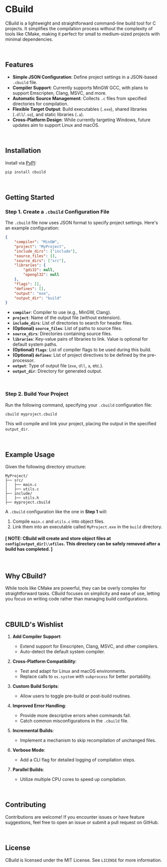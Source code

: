 # CBuild

CBuild is a lightweight and straightforward command-line build tool for C projects. It simplifies the compilation process without the complexity of tools like CMake, making it perfect for small to medium-sized projects with minimal dependencies.

<br>

## Features

- **Simple JSON Configuration**: Define project settings in a JSON-based `.cbuild` file.
- **Compiler Support**: Currently supports MinGW GCC, with plans to support Emscripten, Clang, MSVC, and more.
- **Automatic Source Management**: Collects `.c` files from specified directories for compilation.
- **Flexible Target Output**: Build executables (`.exe`), shared libraries (`.dll`/`.so`), and static libraries (`.a`).
- **Cross-Platform Design**: While currently targeting Windows, future updates aim to support Linux and macOS.

<br>

## Installation

Install via [PyPI](https://pypi.org/project/cbuild):

```bash
pip install cbuild
```

<br>

## Getting Started

### Step 1. Create a `.cbuild` Configuration File

The `.cbuild` file now uses JSON format to specify project settings. Here's an example configuration:

```json
{
    "compiler": "MinGW",
    "project": "MyProject",
    "include_dirs": ["include"],
    "source_files": [],
    "source_dirs": ["src"],
    "libraries": {
        "gdi32": null,
        "opengl32": null
    },
    "flags": [],
    "defines": [],
    "output": "exe",
    "output_dir": "build"
}
```

- **`compiler`**: Compiler to use (e.g., MinGW, Clang).
- **`project`**: Name of the output file (without extension).
- **`include_dirs`**: List of directories to search for header files.
- **(Optional) `source_files`**: List of paths to source files.
- **`source_dirs`**: Directories containing source files.
- **`libraries`**: Key-value pairs of libraries to link. Value is optional for default system paths.
- **(Optional) `flags`**: List of compiler flags to be used during this build.
- **(Optional) `defines`**: List of project directives to be defined by the pre-processor.
- **`output`**: Type of output file (`exe`, `dll`, `a`, etc.).
- **`output_dir`**: Directory for generated output.

<br>

### Step 2. Build Your Project

Run the following command, specifying your `.cbuild` configuration file:

```bash
cbuild myproject.cbuild
```

This will compile and link your project, placing the output in the specified `output_dir`.

<br>

## Example Usage

Given the following directory structure:

```
MyProject/
├── src/
│   ├── main.c
│   ├── utils.c
├── include/
│   ├── utils.h
├── myproject.cbuild
```

A `.cbuild` configuration like the one in **Step 1** will:

1. Compile `main.c` and `utils.c` into object files.
2. Link them into an executable called `MyProject.exe` in the `build` directory.

#### [ NOTE: CBuild will create and store object files at `config[output_dir]\\ofiles`. This directory can be safely removed after a build has completed. ]

<br>


## Why CBuild?

While tools like CMake are powerful, they can be overly complex for straightforward tasks. CBuild focuses on simplicity and ease of use, letting you focus on writing code rather than managing build configurations.

<br>

## CBUILD's Wishlist

1. **Add Compiler Support**:
   - Extend support for Emscripten, Clang, MSVC, and other compilers.
   - Auto-detect the default system compiler.

2. **Cross-Platform Compatibility**:
   - Test and adapt for Linux and macOS environments.
   - Replace calls to `os.system` with `subprocess` for better portability.

3. **Custom Build Scripts**:
   - Allow users to toggle pre-build or post-build routines.

4. **Improved Error Handling**:
   - Provide more descriptive errors when commands fail.
   - Catch common misconfigurations in the `.cbuild` file.

5. **Incremental Builds**:
   - Implement a mechanism to skip recompilation of unchanged files.

6. **Verbose Mode**:
   - Add a CLI flag for detailed logging of compilation steps.

7. **Parallel Builds**:
   - Utilize multiple CPU cores to speed up compilation.

<br>

## Contributing

Contributions are welcome! If you encounter issues or have feature suggestions, feel free to open an issue or submit a pull request on GitHub.

<br>

## License

CBuild is licensed under the MIT License. See `LICENSE` for more information.
